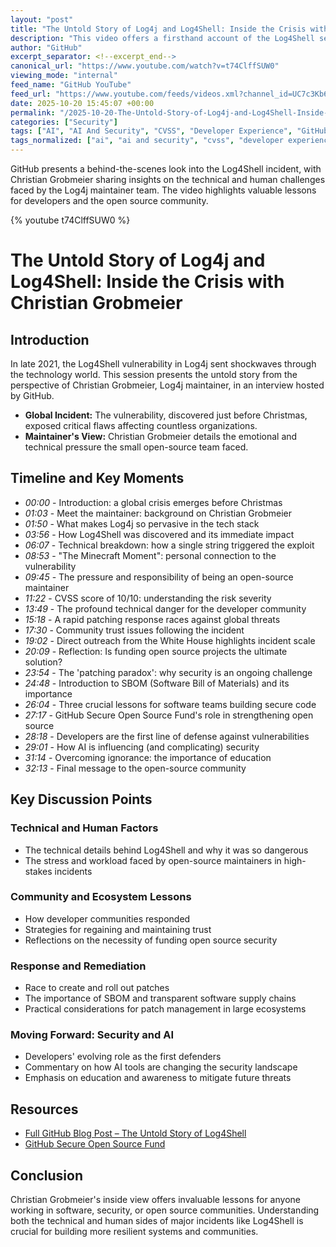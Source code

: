 ```yaml
---
layout: "post"
title: "The Untold Story of Log4j and Log4Shell: Inside the Crisis with Christian Grobmeier"
description: "This video offers a firsthand account of the Log4Shell security incident from Log4j maintainer Christian Grobmeier, exploring the intense pressure the open-source team faced, the technical details of the vulnerability, and the industry-wide race to deploy patches. The session covers developer challenges, lessons learned for the open-source ecosystem, the role of GitHub and the Secure Open Source Fund, and how AI is shaping security responses moving forward."
author: "GitHub"
excerpt_separator: <!--excerpt_end-->
canonical_url: "https://www.youtube.com/watch?v=t74ClffSUW0"
viewing_mode: "internal"
feed_name: "GitHub YouTube"
feed_url: "https://www.youtube.com/feeds/videos.xml?channel_id=UC7c3Kb6jYCRj4JOHHZTxKsQ"
date: 2025-10-20 15:45:07 +00:00
permalink: "/2025-10-20-The-Untold-Story-of-Log4j-and-Log4Shell-Inside-the-Crisis-with-Christian-Grobmeier.html"
categories: ["Security"]
tags: ["AI", "AI And Security", "CVSS", "Developer Experience", "GitHub", "Incident Response", "Log4j", "Log4Shell", "Open Source Funding", "Open Source Security", "Patch Management", "SBOM", "Secure Development", "Security", "Software Supply Chain", "Software Vulnerabilities", "Videos", "Vulnerability Response"]
tags_normalized: ["ai", "ai and security", "cvss", "developer experience", "github", "incident response", "log4j", "log4shell", "open source funding", "open source security", "patch management", "sbom", "secure development", "security", "software supply chain", "software vulnerabilities", "videos", "vulnerability response"]
---
```


GitHub presents a behind-the-scenes look into the Log4Shell incident, with Christian Grobmeier sharing insights on the technical and human challenges faced by the Log4j maintainer team. The video highlights valuable lessons for developers and the open source community.<!--excerpt_end-->

{% youtube t74ClffSUW0 %}

# The Untold Story of Log4j and Log4Shell: Inside the Crisis with Christian Grobmeier

## Introduction

In late 2021, the Log4Shell vulnerability in Log4j sent shockwaves through the technology world. This session presents the untold story from the perspective of Christian Grobmeier, Log4j maintainer, in an interview hosted by GitHub.

- **Global Incident:** The vulnerability, discovered just before Christmas, exposed critical flaws affecting countless organizations.
- **Maintainer's View:** Christian Grobmeier details the emotional and technical pressure the small open-source team faced.

## Timeline and Key Moments

- _00:00_ - Introduction: a global crisis emerges before Christmas
- _01:03_ - Meet the maintainer: background on Christian Grobmeier
- _01:50_ - What makes Log4j so pervasive in the tech stack
- _03:56_ - How Log4Shell was discovered and its immediate impact
- _06:07_ - Technical breakdown: how a single string triggered the exploit
- _08:53_ - "The Minecraft Moment": personal connection to the vulnerability
- _09:45_ - The pressure and responsibility of being an open-source maintainer
- _11:22_ - CVSS score of 10/10: understanding the risk severity
- _13:49_ - The profound technical danger for the developer community
- _15:18_ - A rapid patching response races against global threats
- _17:30_ - Community trust issues following the incident
- _19:02_ - Direct outreach from the White House highlights incident scale
- _20:09_ - Reflection: Is funding open source projects the ultimate solution?
- _23:54_ - The 'patching paradox': why security is an ongoing challenge
- _24:48_ - Introduction to SBOM (Software Bill of Materials) and its importance
- _26:04_ - Three crucial lessons for software teams building secure code
- _27:17_ - GitHub Secure Open Source Fund's role in strengthening open source
- _28:18_ - Developers are the first line of defense against vulnerabilities
- _29:01_ - How AI is influencing (and complicating) security
- _31:14_ - Overcoming ignorance: the importance of education
- _32:13_ - Final message to the open-source community

## Key Discussion Points

### Technical and Human Factors

- The technical details behind Log4Shell and why it was so dangerous
- The stress and workload faced by open-source maintainers in high-stakes incidents

### Community and Ecosystem Lessons

- How developer communities responded
- Strategies for regaining and maintaining trust
- Reflections on the necessity of funding open source security

### Response and Remediation

- Race to create and roll out patches
- The importance of SBOM and transparent software supply chains
- Practical considerations for patch management in large ecosystems

### Moving Forward: Security and AI

- Developers' evolving role as the first defenders
- Commentary on how AI tools are changing the security landscape
- Emphasis on education and awareness to mitigate future threats

## Resources

- [Full GitHub Blog Post – The Untold Story of Log4Shell](https://github.blog/open-source/inside-the-breach-that-broke-the-internet-the-untold-story-of-log4shell/)
- [GitHub Secure Open Source Fund](https://resources.github.com/github-secure-open-source-fund/)

## Conclusion

Christian Grobmeier's inside view offers invaluable lessons for anyone working in software, security, or open source communities. Understanding both the technical and human sides of major incidents like Log4Shell is crucial for building more resilient systems and communities.
